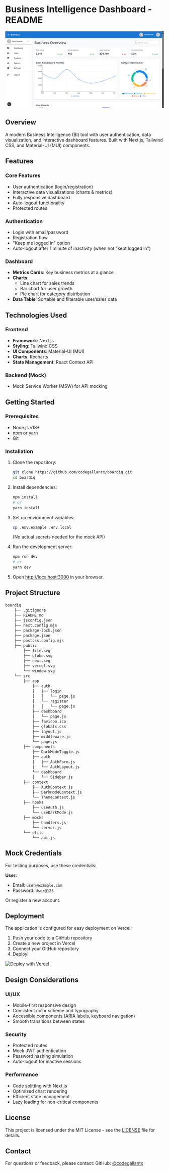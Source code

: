 # Business Intelligence Dashboard - README

![Dashboard Preview](public/dashboard-preview.png)

## Overview

A modern Business Intelligence (BI) tool with user authentication, data visualization, and interactive dashboard features. Built with Next.js, Tailwind CSS, and Material-UI (MUI) components.

## Features

### Core Features
- User authentication (login/registration)
- Interactive data visualizations (charts & metrics)
- Fully responsive dashboard
- Auto-logout functionality
- Protected routes

### Authentication
- Login with email/password
- Registration flow
- "Keep me logged in" option
- Auto-logout after 1 minute of inactivity (when not "kept logged in")

### Dashboard
- **Metrics Cards**: Key business metrics at a glance
- **Charts**:
  - Line chart for sales trends
  - Bar chart for user growth
  - Pie chart for category distribution
- **Data Table**: Sortable and filterable user/sales data

## Technologies Used

### Frontend
- **Framework**: Next.js
- **Styling**: Tailwind CSS
- **UI Components**: Material-UI (MUI)
- **Charts**: Recharts
- **State Management**: React Context API

### Backend (Mock)
- Mock Service Worker (MSW) for API mocking

## Getting Started

### Prerequisites
- Node.js v18+
- npm or yarn
- Git

### Installation

1. Clone the repository:
   ```bash
   git clone https://github.com/codegallantx/boardiq.git
   cd boardiq
   ```

2. Install dependencies:
   ```bash
   npm install
   # or
   yarn install
   ```

3. Set up environment variables:
   ```bash
   cp .env.example .env.local
   ```
   (No actual secrets needed for the mock API)

4. Run the development server:
   ```bash
   npm run dev
   # or
   yarn dev
   ```

5. Open [http://localhost:3000](http://localhost:3000) in your browser.

## Project Structure
```
boardiq
    ├── .gitignore
    ├── README.md
    ├── jsconfig.json
    ├── next.config.mjs
    ├── package-lock.json
    ├── package.json
    ├── postcss.config.mjs
    ├── public
        ├── file.svg
        ├── globe.svg
        ├── next.svg
        ├── vercel.svg
        └── window.svg
    └── src
        ├── app
            ├── auth
            │   ├── login
            │   │   └── page.js
            │   └── register
            │   │   └── page.js
            ├── dashboard
            │   └── page.js
            ├── favicon.ico
            ├── globals.css
            ├── layout.js
            ├── middleware.js
            └── page.js
        ├── components
            ├── DarkModeToggle.js
            ├── auth
            │   ├── AuthForm.js
            │   └── AuthLayout.js
            └── dashboard
            │   └── Sidebar.js
        ├── context
            ├── AuthContext.js
            ├── DarkModeContext.js
            └── ThemeContext.js
        ├── hooks
            ├── useAuth.js
            └── useDarkMode.js
        ├── mocks
            ├── handlers.js
            └── server.js
        └── utils
            └── api.js
```

## Mock Credentials

For testing purposes, use these credentials:

**User:**
- Email: `user@example.com`
- Password: `User@123`

Or register a new account.

## Deployment

The application is configured for easy deployment on Vercel:

1. Push your code to a GitHub repository
2. Create a new project in Vercel
3. Connect your GitHub repository
4. Deploy!

[![Deploy with Vercel](https://vercel.com/button)](https://vercel.com/new)

## Design Considerations

### UI/UX
- Mobile-first responsive design
- Consistent color scheme and typography
- Accessible components (ARIA labels, keyboard navigation)
- Smooth transitions between states

### Security
- Protected routes
- Mock JWT authentication
- Password hashing simulation
- Auto-logout for inactive sessions

### Performance
- Code splitting with Next.js
- Optimized chart rendering
- Efficient state management
- Lazy loading for non-critical components

## License

This project is licensed under the MIT License - see the [LICENSE](LICENSE) file for details.

## Contact

For questions or feedback, please contact:
GitHub: [@codegallantx](https://github.com/codegallantx)